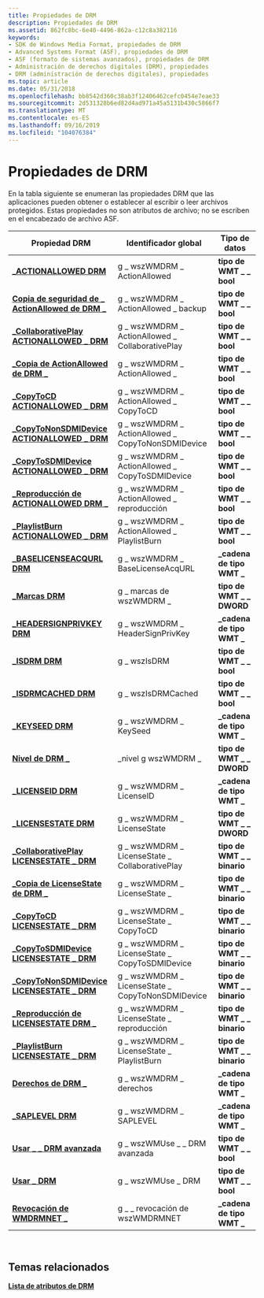 ```yaml
---
title: Propiedades de DRM
description: Propiedades de DRM
ms.assetid: 862fc8bc-6e40-4496-862a-c12c8a382116
keywords:
- SDK de Windows Media Format, propiedades de DRM
- Advanced Systems Format (ASF), propiedades de DRM
- ASF (formato de sistemas avanzados), propiedades de DRM
- Administración de derechos digitales (DRM), propiedades
- DRM (administración de derechos digitales), propiedades
ms.topic: article
ms.date: 05/31/2018
ms.openlocfilehash: bb8542d360c38ab3f12406462cefc0454e7eae33
ms.sourcegitcommit: 2d531328b6ed82d4ad971a45a5131b430c5866f7
ms.translationtype: MT
ms.contentlocale: es-ES
ms.lasthandoff: 09/16/2019
ms.locfileid: "104076384"
---
```

# <a name="drm-properties"></a>Propiedades de DRM

En la tabla siguiente se enumeran las propiedades DRM que las aplicaciones pueden obtener o establecer al escribir o leer archivos protegidos. Estas propiedades no son atributos de archivo; no se escriben en el encabezado de archivo ASF.



| Propiedad DRM                                                                             | Identificador global                               | Tipo de datos             |
|------------------------------------------------------------------------------------------|-------------------------------------------------|-----------------------|
| [**\_ACTIONALLOWED DRM**](drm-actionallowed.md)                                          | g \_ wszWMDRM \_ ActionAllowed                      | **tipo de WMT \_ \_ bool**   |
| [**Copia de seguridad de \_ ActionAllowed de DRM \_**](drm-actionallowed-backup.md)                           | g \_ wszWMDRM \_ ActionAllowed \_ backup              | **tipo de WMT \_ \_ bool**   |
| [**\_CollaborativePlay ACTIONALLOWED \_ DRM**](drm-actionallowed-collaborativeplay.md)     | g \_ wszWMDRM \_ ActionAllowed \_ CollaborativePlay   | **tipo de WMT \_ \_ bool**   |
| [**\_Copia de ActionAllowed de DRM \_**](drm-actionallowed-copy.md)                               | g \_ wszWMDRM \_ ActionAllowed \_                | **tipo de WMT \_ \_ bool**   |
| [**\_CopyToCD ACTIONALLOWED \_ DRM**](drm-actionallowed-copytocd.md)                       | g \_ wszWMDRM \_ ActionAllowed \_ CopyToCD            | **tipo de WMT \_ \_ bool**   |
| [**\_CopyToNonSDMIDevice ACTIONALLOWED \_ DRM**](drm-actionallowed-copytononsdmidevice.md) | g \_ wszWMDRM \_ ActionAllowed \_ CopyToNonSDMIDevice | **tipo de WMT \_ \_ bool**   |
| [**\_CopyToSDMIDevice ACTIONALLOWED \_ DRM**](drm-actionallowed-copytosdmidevice.md)       | g \_ wszWMDRM \_ ActionAllowed \_ CopyToSDMIDevice    | **tipo de WMT \_ \_ bool**   |
| [**\_Reproducción de ACTIONALLOWED DRM \_**](drm-actionallowed-playback.md)                       | g \_ wszWMDRM \_ ActionAllowed \_ reproducción            | **tipo de WMT \_ \_ bool**   |
| [**\_PlaylistBurn ACTIONALLOWED \_ DRM**](drm-actionallowed-playlistburn.md)               | g \_ wszWMDRM \_ ActionAllowed \_ PlaylistBurn        | **tipo de WMT \_ \_ bool**   |
| [**\_BASELICENSEACQURL DRM**](drm-baselicenseacqurl.md)                                  | g \_ wszWMDRM \_ BaseLicenseAcqURL                  | **\_cadena de tipo WMT \_** |
| [**\_Marcas DRM**](drm-flags.md)                                                          | g \_ marcas de wszWMDRM \_                              | **tipo de WMT \_ \_ DWORD**  |
| [**\_HEADERSIGNPRIVKEY DRM**](drm-headersignprivkey.md)                                  | g \_ wszWMDRM \_ HeaderSignPrivKey                  | **\_cadena de tipo WMT \_** |
| [**\_ISDRM DRM**](drm-isdrm.md)                                                          | g \_ wszIsDRM                                     | **tipo de WMT \_ \_ bool**   |
| [**\_ISDRMCACHED DRM**](drm-isdrmcached.md)                                              | g \_ wszIsDRMCached                               | **tipo de WMT \_ \_ bool**   |
| [**\_KEYSEED DRM**](drm-keyseed.md)                                                      | g \_ wszWMDRM \_ KeySeed                            | **\_cadena de tipo WMT \_** |
| [**Nivel de DRM \_**](drm-level.md)                                                          | \_nivel g wszWMDRM \_                              | **tipo de WMT \_ \_ DWORD**  |
| [**\_LICENSEID DRM**](drm-licenseid.md)                                                  | g \_ wszWMDRM \_ LicenseID                          | **\_cadena de tipo WMT \_** |
| [**\_LICENSESTATE DRM**](drm-licensestate.md)                                            | g \_ wszWMDRM \_ LicenseState                       | **tipo de WMT \_ \_ DWORD**  |
| [**\_CollaborativePlay LICENSESTATE \_ DRM**](drm-licensestate-collaborativeplay.md)       | g \_ wszWMDRM \_ LicenseState \_ CollaborativePlay    | **tipo de WMT \_ \_ binario** |
| [**\_Copia de LicenseState de DRM \_**](drm-licensestate-copy.md)                                 | g \_ wszWMDRM \_ LicenseState \_                 | **tipo de WMT \_ \_ binario** |
| [**\_CopyToCD LICENSESTATE \_ DRM**](drm-licensestate-copytocd.md)                         | g \_ wszWMDRM \_ LicenseState \_ CopyToCD             | **tipo de WMT \_ \_ binario** |
| [**\_CopyToSDMIDevice LICENSESTATE \_ DRM**](drm-licensestate-copytosdmidevice.md)         | g \_ wszWMDRM \_ LicenseState \_ CopyToSDMIDevice     | **tipo de WMT \_ \_ binario** |
| [**\_CopyToNonSDMIDevice LICENSESTATE \_ DRM**](drm-licensestate-copytononsdmidevice.md)   | g \_ wszWMDRM \_ LicenseState \_ CopyToNonSDMIDevice  | **tipo de WMT \_ \_ binario** |
| [**\_Reproducción de LICENSESTATE DRM \_**](drm-licensestate-playback.md)                         | g \_ wszWMDRM \_ LicenseState \_ reproducción             | **tipo de WMT \_ \_ binario** |
| [**\_PlaylistBurn LICENSESTATE \_ DRM**](drm-licensestate-playlistburn.md)                 | g \_ wszWMDRM \_ LicenseState \_ PlaylistBurn         | **tipo de WMT \_ \_ binario** |
| [**Derechos de DRM \_**](drm-rights.md)                                                        | g \_ wszWMDRM \_ derechos                             | **\_cadena de tipo WMT \_** |
| [**\_SAPLEVEL DRM**](drm-saplevel--deprecated.md)                                        | g \_ wszWMDRM \_ SAPLEVEL                           | **\_cadena de tipo WMT \_** |
| [**Usar \_ \_ DRM avanzada**](use-advanced-drm.md)                                           | g \_ wszWMUse \_ \_ DRM avanzada                      | **tipo de WMT \_ \_ bool**   |
| [**Usar \_ DRM**](use-drm.md)                                                              | g \_ wszWMUse \_ DRM                                | **tipo de WMT \_ \_ bool**   |
| [**Revocación de WMDRMNET \_**](wmdrmnet-revocation.md)                                      | g \_ \_ revocación de wszWMDRMNET                      | **\_cadena de tipo WMT \_** |



 

## <a name="related-topics"></a>Temas relacionados

<dl> <dt>

[**Lista de atributos de DRM**](drm-attribute-list.md)
</dt> </dl>

 

 





